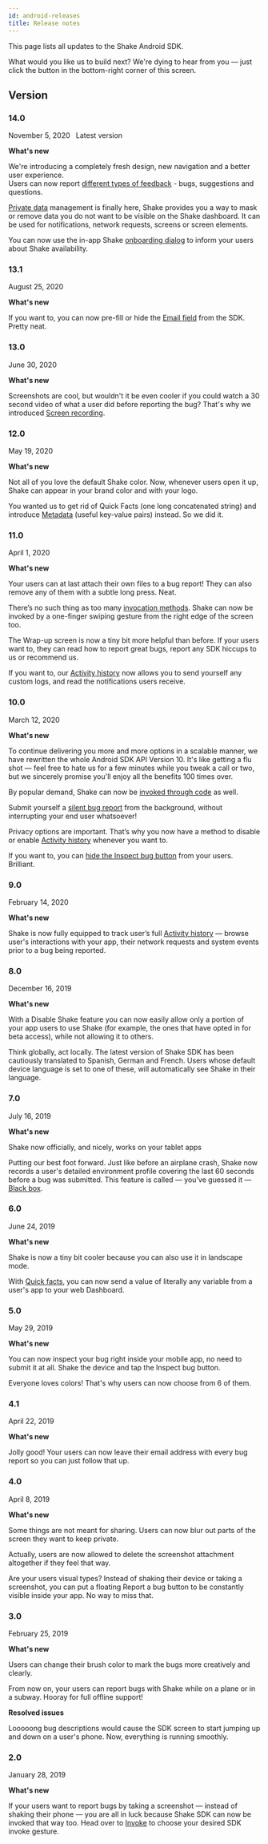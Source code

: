 ```yaml
---
id: android-releases
title: Release notes
---
```

This page lists all updates to the Shake Android SDK.

What would you like us to build next? We're dying to hear from you —
just click the button in the bottom-right corner of this screen.

## Version

### 14.0
<span class="tag-button">November 5, 2020</span>&nbsp;&nbsp;
<span class="tag-button green-tag-button">Latest version</span>

**What's new**

We're introducing a completely fresh design, new navigation and a better user experience.  
Users can now report [different types of feedback](/android/feedback_type.md) - bugs, suggestions and questions.

[Private data](/android/privacy.md) management is finally here, Shake provides you a way to mask or remove data
you do not want to be visible on the Shake dashboard.
It can be used for notifications, network requests, screens or screen elements.

You can now use the in-app Shake [onboarding dialog](/android/usage_prompt.md) to inform your users about Shake availability.

### 13.1
<span class="tag-button">August 25, 2020</span>&nbsp;&nbsp;

**What's new**

If you want to, you can now pre-fill or hide the [Email field](/android/email.md) from the SDK. Pretty neat.

### 13.0
<span class="tag-button">June 30, 2020</span>&nbsp;&nbsp;

**What's new**

Screenshots are cool, but wouldn't it be even cooler if you could watch a 30 second video of what a user did before reporting the bug? That's why we introduced [Screen recording](/android/screen-recording.md).

### 12.0
<span class="tag-button">May 19, 2020</span>

**What's new**

Not all of you love the default Shake color. Now, whenever users open it up,
Shake can appear in your brand color and with your logo.

You wanted us to get rid of Quick Facts (one long concatenated string)
and introduce [Metadata](/android/metadata.md) (useful key-value pairs) instead. So we did it.

### 11.0
<span class="tag-button">April 1, 2020</span>

**What's new**

Your users can at last attach their own files to a bug report!
They can also remove any of them with a subtle long press. Neat.

There’s no such thing as too many [invocation methods](/android/invoke.md).
Shake can now be invoked by a one-finger swiping gesture from the right edge of the screen too.

The Wrap-up screen is now a tiny bit more helpful than before.
If your users want to, they can read how to report great bugs, report any SDK hiccups to us or recommend us.

If you want to, our [Activity history](/android/activity.md) now allows you to send yourself any custom logs,
and read the notifications users receive.

### 10.0
<span class="tag-button">March 12, 2020</span>

**What's new**

To continue delivering you more and more options in a scalable manner,
we have rewritten the whole Android SDK API Version 10.
 It's like getting a flu shot — feel free to hate us for a few minutes while you tweak a call or two,
 but we sincerely promise you'll enjoy all the benefits 100 times over.

By popular demand, Shake can now be [invoked through code](/android/invoke.md) as well.

Submit yourself a [silent bug report](/android/silent-reports.md) from the background,
without interrupting your end user whatsoever!

Privacy options are important. That’s why you now have a method to
disable or enable [Activity history](/android/activity.md) whenever you want to.

If you want to, you can [hide the Inspect bug button](/android/inspect.md) from your users. Brilliant.

### 9.0
<span class="tag-button">February 14, 2020</span>

**What's new**

Shake is now fully equipped to track user’s full [Activity history](/android/activity.md) —
browse user's interactions with your app, their network requests and system events prior to a bug being reported.

### 8.0
<span class="tag-button">December 16, 2019</span>

**What's new**

With a Disable Shake feature you can now easily allow only a portion of your app users to use Shake
(for example, the ones that have opted in for beta access), while not allowing it to others.

Think globally, act locally. The latest version of Shake SDK has been cautiously translated to
Spanish, German and French. Users whose default device language is set to one of these,
will automatically see Shake in their language.

### 7.0
<span class="tag-button">July 16, 2019</span>

**What's new**

Shake now officially, and nicely, works on your tablet apps

Putting our best foot forward. Just like before an airplane crash, Shake now records a user's detailed
environment profile covering the last 60 seconds before a bug was submitted. This feature is called —
you’ve guessed it — [Black box](/android/blackbox.md).

### 6.0
<span class="tag-button">June 24, 2019</span>

**What's new**

Shake is now a tiny bit cooler because you can also use it in landscape mode.

With [Quick facts](/android/quick-facts.md), you can now send a value of literally any variable
from a user's app to your web Dashboard.

### 5.0
<span class="tag-button">May 29, 2019</span>

**What's new**

You can now inspect your bug right inside your mobile app, no need to submit it at all.
Shake the device and tap the Inspect bug button.

Everyone loves colors! That's why users can now choose from 6 of them.

### 4.1
<span class="tag-button">April 22, 2019</span>

**What's new**

Jolly good! Your users can now leave their email address with every bug report so you can just follow that up.

### 4.0
<span class="tag-button">April 8, 2019</span>

**What's new**

Some things are not meant for sharing. Users can now blur out parts of the screen they want to keep private.

Actually, users are now allowed to delete the screenshot attachment altogether if they feel that way.

Are your users visual types? Instead of shaking their device or taking a screenshot,
you can put a floating Report a bug button to be constantly visible inside your app. No way to miss that.

### 3.0
<span class="tag-button">February 25, 2019</span>

**What's new**

Users can change their brush color to mark the bugs more creatively and clearly.

From now on, your users can report bugs with Shake while on a plane or in a subway. Hooray for full offline support!

**Resolved issues**

Looooong bug descriptions would cause the SDK screen to start jumping up and down on a user's phone. Now, everything is running smoothly.

### 2.0
<span class="tag-button">January 28, 2019</span>

**What's new**

If your users want to report bugs by taking a screenshot — instead of shaking their phone — you are all in luck
because Shake SDK can now be invoked that way too. Head over to [Invoke](/android/invoke.md) to choose your desired SDK invoke gesture.
